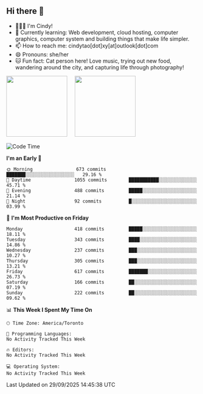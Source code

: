 ## Hi there 👋

<!--
**xinyue296/xinyue296** is a ✨ _special_ ✨ repository because its `README.md` (this file) appears on your GitHub profile.

Here are some ideas to get you started:

- 🔭 I’m currently working on ...
- 🌱 I’m currently learning ...
- 👯 I’m looking to collaborate on ...
- 🤔 I’m looking for help with ...
- 💬 Ask me about ...
- 📫 How to reach me: ...
- 😄 Pronouns: ...
- ⚡ Fun fact: ...
-->
- 👩🏻‍💻 I'm Cindy!
- 🌱 Currently learning: Web development, cloud hosting, computer graphics, computer system and building things that make life simpler.
- 📫 How to reach me: cindytao[dot]xy[at]outlook[dot]com
- 😄 Pronouns: she/her
- 🐱 Fun fact: Cat person here! Love music, trying out new food, wandering around the city, and capturing life through photography!

<!--Github Status: start-->
<div align="left">
  <img height="160em" src="https://github-readme-stats-topaz-two-25.vercel.app/api?username=xinyue296&theme=react&show_icons=true&count_private=true&include_orgs=true&hide=contribs,issues" />
    &nbsp;&nbsp;&nbsp;
  <img height="160em" src="https://github-readme-stats-cindy-taos-projects.vercel.app/api/top-langs/?username=xinyue296&theme=react&count_private=true&include_orgs=true&layout=compact" />
</div>
<!-- Github Status: end-->

<!--START_SECTION:waka-->
![Code Time](http://img.shields.io/badge/Code%20Time-294%20hrs%2036%20mins-blue)

**I'm an Early 🐤** 

```text
🌞 Morning                673 commits         ███████░░░░░░░░░░░░░░░░░░   29.16 % 
🌆 Daytime                1055 commits        ███████████░░░░░░░░░░░░░░   45.71 % 
🌃 Evening                488 commits         █████░░░░░░░░░░░░░░░░░░░░   21.14 % 
🌙 Night                  92 commits          █░░░░░░░░░░░░░░░░░░░░░░░░   03.99 % 
```
📅 **I'm Most Productive on Friday** 

```text
Monday                   418 commits         █████░░░░░░░░░░░░░░░░░░░░   18.11 % 
Tuesday                  343 commits         ████░░░░░░░░░░░░░░░░░░░░░   14.86 % 
Wednesday                237 commits         ███░░░░░░░░░░░░░░░░░░░░░░   10.27 % 
Thursday                 305 commits         ███░░░░░░░░░░░░░░░░░░░░░░   13.21 % 
Friday                   617 commits         ███████░░░░░░░░░░░░░░░░░░   26.73 % 
Saturday                 166 commits         ██░░░░░░░░░░░░░░░░░░░░░░░   07.19 % 
Sunday                   222 commits         ██░░░░░░░░░░░░░░░░░░░░░░░   09.62 % 
```


📊 **This Week I Spent My Time On** 

```text
🕑︎ Time Zone: America/Toronto

💬 Programming Languages: 
No Activity Tracked This Week

🔥 Editors: 
No Activity Tracked This Week

💻 Operating System: 
No Activity Tracked This Week
```


 Last Updated on 29/09/2025 14:45:38 UTC
<!--END_SECTION:waka-->
